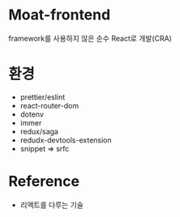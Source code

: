 # Moat-frontend
framework를 사용하지 않은 순수 React로 개발(CRA)

# 환경 

+ prettier/eslint
+ react-router-dom
+ dotenv
+ immer
+ redux/saga
+ redudx-devtools-extension
+ snippet => srfc

# Reference

+ 리액트를 다루는 기술
